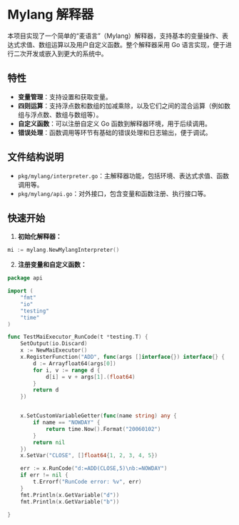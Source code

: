 # Mylang 解释器

本项目实现了一个简单的“麦语言”（Mylang）解释器，支持基本的变量操作、表达式求值、数组运算以及用户自定义函数。整个解释器采用 Go 语言实现，便于进行二次开发或嵌入到更大的系统中。

## 特性

- **变量管理**：支持设置和获取变量。
- **四则运算**：支持浮点数和数组的加减乘除，以及它们之间的混合运算（例如数组与浮点数、数组与数组等）。
- **自定义函数**：可以注册自定义 Go 函数到解释器环境，用于后续调用。
- **错误处理**：函数调用等环节有基础的错误处理和日志输出，便于调试。

## 文件结构说明

- `pkg/mylang/interpreter.go`：主解释器功能，包括环境、表达式求值、函数调用等。
- `pkg/mylang/api.go`：对外接口，包含变量和函数注册、执行接口等。

## 快速开始

1. **初始化解释器：**

```go
mi := mylang.NewMylangInterpreter()
```

2. **注册变量和自定义函数：**

```go
package api

import (
	"fmt"
	"io"
	"testing"
	"time"
)

func TestMaiExecutor_RunCode(t *testing.T) {
	SetOutput(io.Discard)
	x := NewMaiExecutor()
	x.RegisterFunction("ADD", func(args []interface{}) interface{} {
		d := Arrayfloat64(args[0])
		for i, v := range d {
			d[i] = v + args[1].(float64)
		}
		return d
	})


	x.SetCustomVariableGetter(func(name string) any {
		if name == "NOWDAY" {
			return time.Now().Format("20060102")
		}
		return nil
	})
	x.SetVar("CLOSE", []float64{1, 2, 3, 4, 5})

	err := x.RunCode("d:=ADD(CLOSE,5)\nb:=NOWDAY")
	if err != nil {
		t.Errorf("RunCode error: %v", err)
	}
	fmt.Println(x.GetVariable("d"))
	fmt.Println(x.GetVariable("b"))

}


```


